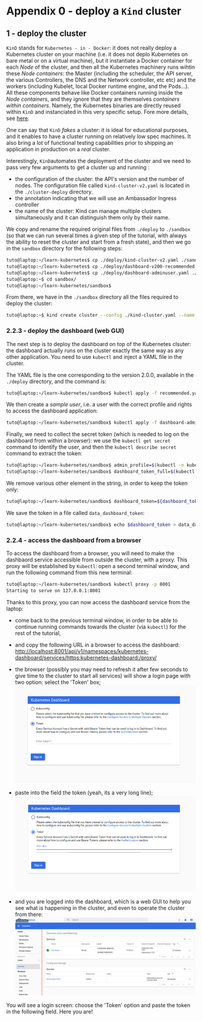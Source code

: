 # Appendix 0 - deploy a `Kind` cluster


## 1 - deploy the cluster

`KinD` stands for `Kubernetes - in - Docker`: it does not really deploy a Kubernetes cluster on your machine (i.e. it does not deplo Kubernetes on bare metal or on a virtual machine), but it instantiate a Docker container for each *Node* of the cluster, and then all the Kubernetes machinery runs wihtin these *Node containers*: the Master (including the scheduler, the API server, the various Controllers, the DNS and the Network controller, etc etc) and the workers (including Kubelet, local Docker runtime engine, and the Pods...). All these components behave like Docker containers running inside the *Node containers*, and they ignore that they are themselves *containers within containers*. Namely, the Kubernetes binaries are directly reused within `KinD` and instanciated in this very specific setup. Fore more details, see [here](https://kind.sigs.k8s.io/docs/user/quick-start/ "KinD Quick Start landing page").

One can say that `KinD` *fakes* a cluster: it is ideal for educational purposes, and it enables to have a cluster running on relatively low spec machines. It also bring a lot of functional testing capabilities prior to shipping an application in production on a *real* cluster.

Interestingly, `KinD`automates the deployment of the cluster and we need to pass very few arguments to get a cluster up and running :

* the configuration of the cluster: the API's version and the number of nodes. The configuration file called `kind-cluster-v2.yaml` is located in the `./cluster-deploy` directory.
* the annotation indicating that we will use an Ambassador Ingress controller
* the name of the cluster: Kind can manage multiple clusters simultaneously and it can distinguish them only by their name.

We copy and rename the required original files from `./deploy` to `./sandbox` (so that we can run several times a given step of the tutorial, with always the ability to reset the cluster and start from a fresh state), and then we go in the `sandbox` directory for the following steps:

```bash
tuto@laptop:~/learn-kubernetes$ cp ./deploy/kind-cluster-v2.yaml ./sandbox/kind-cluster.yaml
tuto@laptop:~/learn-kubernetes$ cp ./deploy/dashboard-v200-recommended.yaml ./sandbox/recommended.yaml
tuto@laptop:~/learn-kubernetes$ cp ./deploy/dashboard-adminuser.yaml ./sandbox/dashboard-adminuser.yaml
tuto@laptop:~$ cd sandbox/
tuto@laptop:~/learn-kubernetes/sandbox$
```

From there, we have in the `./sandbox` directory all the files required to deploy the cluster:

```bash
tuto@laptop:~$ kind create cluster --config ./kind-cluster.yaml --name k8s-tuto
```

### 2.2.3 - deploy the dashboard (web GUI)

The next step is to deploy the dashboard on top of the Kubernetes clsuter: the dashboard actually runs on the cluster exactly the same way as any other application. You need to use `kubectl` and inject a YAML file in the cluster.

The YAML file is the one corresponding to the version 2.0.0, available in the `./deploy` directory, and the command is:

```bash
tuto@laptop:~/learn-kubernetes/sandbox$ kubectl apply -f recommended.yaml
```

We then create a *sample user*, i.e. a user with the correct profile and rights to access the dashboard application:

```bash
tuto@laptop:~/learn-kubernetes/sandbox$ kubectl apply -f dashboard-adminuser.yaml
```

Finally, we need to collect the secret token (which is needed to log on the dashboard from within a browser): we use the `kubectl get secret` command to identify the user, and then the `kubectl describe secret` command to extract the token:

```bash
tuto@laptop:~/learn-kubernetes/sandbox$ admin_profile=$(kubectl -n kubernetes-dashboard get secret | grep admin-user | awk '{print $1}')
tuto@laptop:~/learn-kubernetes/sandbox$ dashboard_token_full=$(kubectl -n kubernetes-dashboard describe secret $admin_profile | grep "token: ")
```
We remove various other element in the string, in order to keep the token only:

```bash
tuto@laptop:~/learn-kubernetes/sandbox$ dashboard_token=${dashboard_token_full#"token: "}
```

We save the token in a file called `data_dashboard_token`:

```bash
tuto@laptop:~/learn-kubernetes/sandbox$ echo $dashboard_token > data_dashboard_token
```

### 2.2.4 - access the dashboard from a browser

To access the dashboard from a browser, you will need to make the dashbaord service accessible from outside the cluster, with a proxy. This proxy will be established by `Kubectl`: open a second terminal window, and run the following command from this new terminal:

```bash
tuto@laptop:~/learn-kubernetes/sandbox$ kubectl proxy -p 8001
Starting to serve on 127.0.0.1:8001
```

Thanks to this proxy, you can now access the dashboard service from the laptop:
* come back to the previous terminal window, in order to be able to continue running commands towards the cluster (via `kubectl`) for the rest of the tutorial,
* and copy the following URL in a browser to access the dashboard:
  [http://localhost:8001/api/v1/namespaces/kubernetes-dashboard/services/https:kubernetes-dashboard:/proxy/](http://localhost:8001/api/v1/namespaces/kubernetes-dashboard/services/https:kubernetes-dashboard:/proxy/)

* the browser (possibly you may need to refresh it after few seconds to give time to the cluster to start all services) will show a login page with two option: select the 'Token' box;
![alt txt](./images/tuto-2-dashboard-login-1.png "Dashboard login page")
* paste into the field the token (yeah, its a very long line);
![alt txt](./images/tuto-2-dashboard-login-2.png "Dashboard login page - fill the token")
* and you are logged into the dashboard, which is a web GUI to help you see what is happening in the cluster, and even to operate the cluster from there:
![alt txt](./images/tuto-2-dashboard-overview-1.png "Dashboard - overview of the cluster)")

You will see a login screen: choose the 'Token' option and paste the token in the following field. Here you are!
